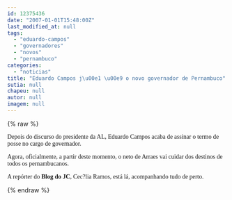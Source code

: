 ```yaml
---
id: 12375436
date: "2007-01-01T15:48:00Z"
last_modified_at: null
tags:
  - "eduardo-campos"
  - "governadores"
  - "novos"
  - "pernambuco"
categories:
  - "noticias"
title: "Eduardo Campos j\u00e1 \u00e9 o novo governador de Pernambuco"
sutia: null
chapeu: null
autor: null
imagem: null
---
```

{% raw %}
<p><P><FONT face=Verdana>Depois do discurso do presidente da AL, Eduardo Campos acaba de assinar o termo de posse no cargo de governador.</FONT></P></p>
<p><P><FONT face=Verdana>Agora, oficialmente, a partir deste momento, o neto de Arraes vai cuidar dos destinos de todos os pernambucanos.</FONT></P></p>
<p><P><FONT face=Verdana>A repórter do <STRONG>Blog do JC</STRONG>, Cec?lia Ramos, está lá, acompanhando tudo de perto. </P></FONT> </p>
{% endraw %}